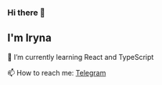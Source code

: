 ### Hi there 🦊
## I'm Iryna

🌱 I’m currently learning React and TypeScript

📫 How to reach me: [Telegram](https://t.me/imishaa)
